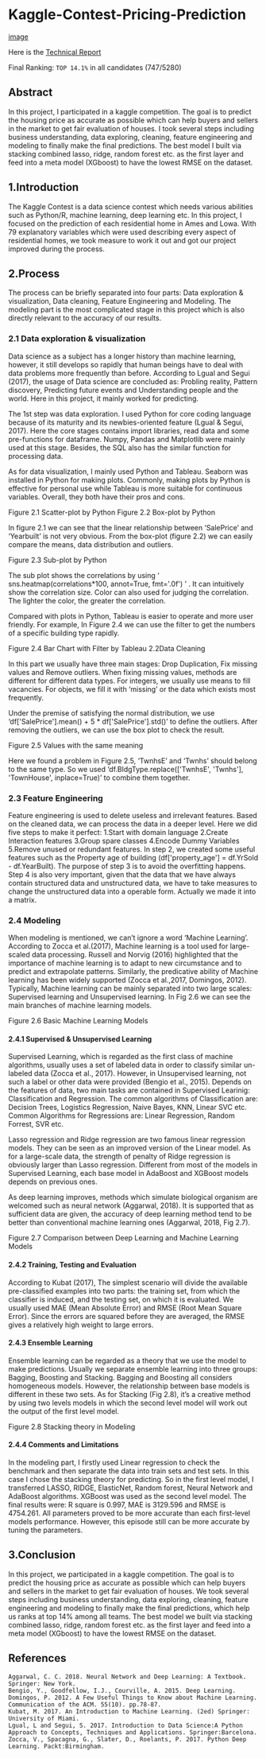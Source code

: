 # Kaggle-Contest-Pricing-Prediction
[image](http://github.com/Muyang-Niu/Kaggle-Contest-Pricing-Prediction/raw/master/image/Kaggle.png)


Here is the [Technical Report](https://github.com/Muyang-Niu/Kaggle-Contest-Pricing-Prediction/blob/main/Technical%20Report%20of%20Kaggle.pdf)

Final Ranking: `TOP 14.1%` in all candidates (747/5280)
## Abstract
In this project, I participated in a kaggle competition. The goal is to predict the housing price as accurate as possible which can help buyers and sellers in the market to get fair evaluation of houses. I took several steps including business understanding, data exploring, cleaning, feature engineering and modeling to finally make the final predictions. The best model I built via stacking combined lasso, ridge, random forest etc. as the first layer and feed into a meta model (XGboost) to have the lowest RMSE on the dataset.

## 1.Introduction
The Kaggle Contest is a data science contest which needs various abilities such as Python/R, machine learning, deep learning etc. In this project, I focused on the prediction of each residential home in Ames and Lowa. With 79 explanatory variables which were used describing every aspect of residential homes, we took measure to work it out and got our project improved during the process.

## 2.Process
The process can be briefly separated into four parts: Data exploration & visualization, Data cleaning, Feature Engineering and Modeling. The modeling part is the most complicated stage in this project which is also directly relevant to the accuracy of our results.


### 2.1 Data exploration & visualization
Data science as a subject has a longer history than machine learning, however, it still develops so rapidly that human beings have to deal with data problems more frequently than before. According to Lgual and Segui (2017), the usage of Data science are concluded as: Probling reality, Pattern discovery, Predicting future events and Understanding people and the world. Here in this project, it mainly worked for predicting.

The 1st step was data exploration. I used Python for core coding language because of its maturity and its newbies-oriented feature (Lgual & Segui, 2017). Here the core stages contains import libraries, read data and some pre-functions for dataframe. Numpy, Pandas and Matplotlib were mainly used at this stage. Besides, the SQL also has the similar function for processing data.

As for data visualization, I mainly used Python and Tableau. Seaborn was installed in Python for making plots. Commonly, making plots by Python is effective for personal use while Tableau is more suitable for continuous variables. Overall, they both have their pros and cons.



Figure 2.1 Scatter-plot by Python             Figure 2.2 Box-plot by Python

In figure 2.1 we can see that the linear relationship between ‘SalePrice’ and ‘Yearbuilt’ is not very obvious. From the box-plot (figure 2.2) we can easily compare the means, data distribution and outliers. 


Figure 2.3 Sub-plot by Python

The sub plot shows the correlations by using ‘ sns.heatmap(correlations*100, annot=True, fmt='.0f') ’ . It can intuitively show the correlation size. Color can also used for judging the correlation. The lighter the color, the greater the correlation. 

Compared with plots in Python, Tableau is easier to operate and more user friendly. For example, In Figure 2.4 we can use the filter to get the numbers of a specific building type rapidly. 


Figure 2.4 Bar Chart with Filter by Tableau
2.2Data Cleaning

In this part we usually have three main stages: Drop Duplication, Fix missing values and Remove outliers. When fixing missing values, methods are different for different data types. For integers, we usually use means to fill vacancies. For objects, we fill it with ‘missing’ or the data which exists most frequently.

Under the premise of satisfying the normal distribution, we use ‘df['SalePrice'].mean() + 5 * df['SalePrice'].std()’ to define the outliers. After removing the outliers, we can use the box plot to check the result. 


Figure 2.5 Values with the same meaning

Here we found a problem in Figure 2.5, ‘TwnhsE’ and ‘Twnhs’ should belong to the same type. So we used ‘df.BldgType.replace(['TwnhsE', 'Twnhs'], 'TownHouse', inplace=True)’ to combine them together.

### 2.3 Feature Engineering
Feature engineering is used to delete useless and irrelevant features. Based on the cleaned data, we can process the data in a deeper level. Here we did five steps to make it perfect: 
1.Start with domain language
2.Create Interaction features
3.Group spare classes
4.Encode Dummy Variables
5.Remove unused or redundant features.
In step 2, we created some useful features such as the Property age of building (df['property_age'] = df.YrSold - df.YearBuilt). The purpose of step 3 is to avoid the overfitting happens. Step 4 is also very important, given that the data that we have always contain structured data and unstructured data, we have to take measures to change the unstructured data into a operable form. Actually we made it into a matrix.

### 2.4 Modeling

When modeling is mentioned, we can’t ignore a word ‘Machine Learning’. According to Zocca et al.(2017), Machine learning is a tool used for large-scaled data processing. Russell and Norvig (2016) highlighted that the importance of machine learning is to adapt to new circumstance and to predict and extrapolate patterns. Similarly, the predicative ability of Machine learning has been widely supported (Zocca et al.,2017, Domingos, 2012). Typically, Machine learning can be mainly separated into two large scales: Supervised learning and Unsupervised learning. In Fig 2.6 we can see the main branches of machine learning models.



Figure 2.6 Basic Machine Learning Models


#### 2.4.1 Supervised & Unsupervised Learning
Supervised Learning, which is regarded as the first class of machine algorithms, usually uses a set of labeled data in order to classify similar un-labeled data (Zocca et al., 2017). However, in Unsupervised learning, not such a label or other data were provided (Bengio et al., 2015). Depends on the features of data, two main tasks are contained in Supervised Learinig: Classification and Regression. The common algorithms of Classification are: Decision Trees, Logistics Regression, Naive Bayes, KNN, Linear SVC etc. Common Algorithms for Regressions are: Linear Regression, Random Forrest, SVR etc.

Lasso regression and Ridge regression are two famous linear regression models. They can be seen as an improved version of the Linear model. As for a large-scale data, the strength of penalty of Ridge regression is obviously larger than Lasso regression. Different from most of the models in Supervised Learning, each base model in AdaBoost and XGBoost models depends on previous ones.

As deep learning improves, methods which simulate biological organism are welcomed such as neural network (Aggarwal, 2018). It is supported that as sufficient data are given, the accuracy of deep learning method tend to be better than conventional machine learning ones (Aggarwal, 2018, Fig 2.7).


Figure 2.7 Comparison between Deep Learning and Machine Learning Models

#### 2.4.2 Training, Testing and Evaluation
According to Kubat (2017), The simplest scenario will divide the available pre-classified examples into two parts: the training set, from which the classifier is
induced, and the testing set, on which it is evaluated. 
We usually used MAE (Mean Absolute Error) and RMSE (Root Mean Square Error). Since the errors are squared before they are averaged, the RMSE gives a relatively high weight to large errors.

#### 2.4.3 Ensemble Learning
Ensemble learning can be regarded as a theory that we use the model to make predictions. Usually we separate ensemble learning into three groups: Bagging, Boosting and Stacking. Bagging and Boosting all considers homogeneous models. However, the relationship between base models is different in these two sets. As for Stacking (Fig 2.8), it’s a creative method by using two levels models in which the second level model will work out the output of the first level model.   


 Figure 2.8 Stacking theory in Modeling 

#### 2.4.4 Comments and Limitations
In the modeling part, I firstly used Linear regression to check the benchmark and then separate the data into train sets and test sets. In this case I chose the stacking theory for predicting. So in the first level model, I transferred LASSO, RIDGE, ElasticNet, Random forest, Neural Network and AdaBoost algorithms. XGBoost was used as the second level model. The final results were: R square is 0.997, MAE is 3129.596 and RMSE is 4754.261. All parameters proved to be more accurate than each first-level models performance. However, this episode still can be more accurate by tuning the parameters. 

## 3.Conclusion
In this project, we participated in a kaggle competition. The goal is to predict the housing price as accurate as possible which can help buyers and sellers in the market to get fair evaluation of houses. We took several steps including business understanding, data exploring, cleaning, feature engineering and modeling to finally make the final predictions, which help us ranks at top 14% among all teams. The best model we built via stacking combined lasso, ridge, random forest etc. as the first layer and feed into a meta model (XGboost) to have the lowest RMSE on the dataset.

## References
```
Aggarwal, C. C. 2018. Neural Network and Deep Learning: A Textbook. Springer: New York.
Bengio, Y., Goodfellow, I.J., Courville, A. 2015. Deep Learning. 
Domingos, P. 2012. A Few Useful Things to Know about Machine Learning. Communication of the ACM. 55(10). pp.78-87.
Kubat, M. 2017. An Introduction to Machine Learning. (2ed) Springer: University of Miami.
Lgual, L and Segui, S. 2017. Introduction to Data Science:A Python Approach to Concepts, Techniques and Applications. Springer:Barcelona.
Zocca, V., Spacagna, G., Slater, D., Roelants, P. 2017. Python Deep Learning. Packt:Birmingham.
```
